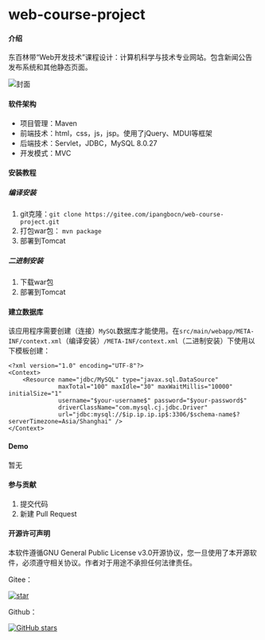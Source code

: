 # web-course-project

#### 介绍
东百林带“Web开发技术”课程设计：计算机科学与技术专业网站。包含新闻公告发布系统和其他静态页面。

![封面](https://images.gitee.com/uploads/images/2021/1112/123536_f3a322db_7883329.png "封面")

#### 软件架构
- 项目管理：Maven
- 前端技术：html，css，js，jsp。使用了jQuery、MDUI等框架
- 后端技术：Servlet，JDBC，MySQL 8.0.27
- 开发模式：MVC


#### 安装教程

##### 编译安装
1.  git克隆：`git clone https://gitee.com/ipangbocn/web-course-project.git`
2.  打包war包： `mvn package`
3.  部署到Tomcat
##### 二进制安装
1. 下载war包
2. 部署到Tomcat

#### 建立数据库
该应用程序需要创建（连接）`MySQL`数据库才能使用。在`src/main/webapp/META-INF/context.xml`（编译安装）`/META-INF/context.xml`（二进制安装）下使用以下模板创建：
```
<?xml version="1.0" encoding="UTF-8"?>
<Context>
    <Resource name="jdbc/MySQL" type="javax.sql.DataSource"
              maxTotal="100" maxIdle="30" maxWaitMillis="10000" initialSize="1"
              username="$your-username$" password="$your-password$"
              driverClassName="com.mysql.cj.jdbc.Driver"
              url="jdbc:mysql://$ip.ip.ip.ip$:3306/$schema-name$?serverTimezone=Asia/Shanghai" />
</Context>
```

#### Demo
暂无


#### 参与贡献

1.  提交代码
2.  新建 Pull Request


#### 开源许可声明
本软件遵循GNU General Public License v3.0开源协议，您一旦使用了本开源软件，必须遵守相关协议。作者对于用途不承担任何法律责任。

Gitee：

<a href='https://gitee.com/ipangbocn/web-course-project/stargazers'><img src='https://gitee.com/ipangbocn/web-course-project/badge/star.svg?theme=dark' alt='star'></img></a>

Github：

<a href="https://github.com/ipangbo/web-course-project/stargazers"><img alt="GitHub stars" src="https://img.shields.io/github/stars/ipangbo/web-course-project"></a>
